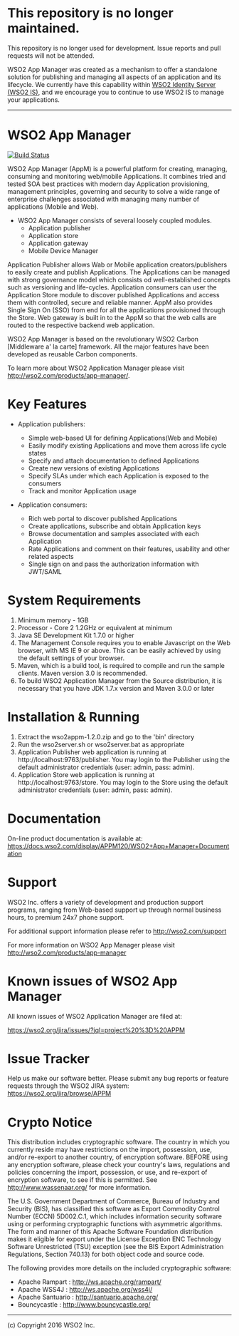 # This repository is no longer maintained.

This repository is no longer used for development. Issue reports and pull requests will not be attended.

WSO2 App Manager was created as a mechanism to offer a standalone solution for publishing and managing all aspects of an application and its lifecycle. We currently have this capability within [WSO2 Identity Server (WSO2 IS)](https://github.com/wso2/product-is), and we encourage you to continue to use WSO2 IS to manage your applications.

---

WSO2 App Manager
========================
[![Build Status](https://wso2.org/jenkins/job/product-app-manager/badge/icon)](https://wso2.org/jenkins/job/product-app-manager)

WSO2 App Manager (AppM) is a powerful platform for creating, managing,
consuming and monitoring web/mobile Applications. It combines tried and tested SOA best practices
with modern day Application provisioning, management principles, governing and security
to solve a wide range of enterprise challenges associated with managing many number of
applications (Mobile and Web).

* WSO2 App Manager consists of several loosely coupled modules.
    - Application publisher
    - Application store
    - Application gateway
    - Mobile Device Manager

Application Publisher allows Wab or Mobile application creators/publishers to easily
create and publish Applications. The Applications can be managed with strong
governance model which consists od well-established concepts such as versioning and
life-cycles. Application consumers can user the Application Store module to discover
published Applications and access them with controlled, secure and reliable manner.
AppM also provides Single Sign On (SSO) from end for all the applications provisioned
through the Store. Web gateway is built in to the AppM so that the web calls are
routed to the respective backend web application.


WSO2 App Manager is based on the revolutionary WSO2 Carbon [Middleware a' la carte]
framework. All the major features have been developed as reusable Carbon
components.

To learn more about WSO2 Application Manager please visit <http://wso2.com/products/app-manager/>.

Key Features
=============

* Application publishers:
    - Simple web-based UI for defining Applications(Web and Mobile)
    - Easily modify existing Applications and move them across life cycle states
    - Specify and attach documentation to defined Applications
    - Create new versions of existing Applications
    - Specify SLAs under which each Application is exposed to the consumers
    - Track and monitor Application usage

* Application consumers:
    - Rich web portal to discover published Applications
    - Create applications, subscribe and obtain Application keys
    - Browse documentation and samples associated with each Application
    - Rate Applications and comment on their features, usability and other related aspects
    - Single sign on and pass the authorization information with JWT/SAML

System Requirements
==================================

1. Minimum memory - 1GB
2. Processor      - Core 2 1.2GHz or equivalent at minimum
3. Java SE Development Kit 1.7.0 or higher
4. The Management Console requires you to enable Javascript on the Web browser,
   with MS IE 9 or above. This can be easily achieved by using the default settings of your browser.
5. Maven, which is a build tool, is required to compile and run the sample clients.
   Maven version 3.0 is recommended.
6. To build WSO2 Application Manager from the Source distribution, it is necessary that
   you have JDK 1.7.x version and Maven 3.0.0 or later

Installation & Running
==================================

1. Extract the wso2appm-1.2.0.zip and go to the 'bin' directory
2. Run the wso2server.sh or wso2server.bat as appropriate
3. Application Publisher web application is running at http://localhost:9763/publisher.
   You may login to the Publisher using the default administrator credentials
   (user: admin, pass: admin).
4. Application Store web application is running at http://localhost:9763/store.
   You may login to the Store using the default administrator credentials
   (user: admin, pass: admin).

Documentation
==============

On-line product documentation is available at:
    <https://docs.wso2.com/display/APPM120/WSO2+App+Manager+Documentation>

Support
==================================

WSO2 Inc. offers a variety of development and production support
programs, ranging from Web-based support up through normal business
hours, to premium 24x7 phone support.

For additional support information please refer to <http://wso2.com/support>

For more information on WSO2 App Manager please visit <http://wso2.com/products/app-manager>

Known issues of WSO2 App Manager
========================================

All known issues of WSO2 Application Manager are filed at:

<https://wso2.org/jira/issues/?jql=project%20%3D%20APPM>

Issue Tracker
==================================

Help us make our software better. Please submit any bug reports or feature
requests through the WSO2 JIRA system:
<https://wso2.org/jira/browse/APPM>


Crypto Notice
==================================

   This distribution includes cryptographic software.  The country in
   which you currently reside may have restrictions on the import,
   possession, use, and/or re-export to another country, of
   encryption software.  BEFORE using any encryption software, please
   check your country's laws, regulations and policies concerning the
   import, possession, or use, and re-export of encryption software, to
   see if this is permitted.  See <http://www.wassenaar.org/> for more
   information.

   The U.S. Government Department of Commerce, Bureau of Industry and
   Security (BIS), has classified this software as Export Commodity
   Control Number (ECCN) 5D002.C.1, which includes information security
   software using or performing cryptographic functions with asymmetric
   algorithms.  The form and manner of this Apache Software Foundation
   distribution makes it eligible for export under the License Exception
   ENC Technology Software Unrestricted (TSU) exception (see the BIS
   Export Administration Regulations, Section 740.13) for both object
   code and source code.

   The following provides more details on the included cryptographic
   software:

   * Apache Rampart   : <http://ws.apache.org/rampart/>
   * Apache WSS4J     : <http://ws.apache.org/wss4j/>
   * Apache Santuario : <http://santuario.apache.org/>
   * Bouncycastle     : <http://www.bouncycastle.org/>

--------------------------------------------------------------------------------
(c) Copyright 2016 WSO2 Inc.

